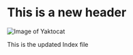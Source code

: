 # This is a new header


![Image of Yaktocat](https://octodex.github.com/images/yaktocat.png)

This is the updated Index file

